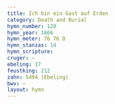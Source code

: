 ```yaml
---
title: Ich bin ein Gast auf Erden
category: Death and Burial
hymn_number: 128
hymn_year: 1666
hymn_meter: 76 76 D
hymn_stanzas: 14
hymn_scripture: 
cruger: —
ebeling: 17
feustking: 212
zahn: 5494 (Ebeling)
bwv: —
layout: hymn
---
```

<br>

